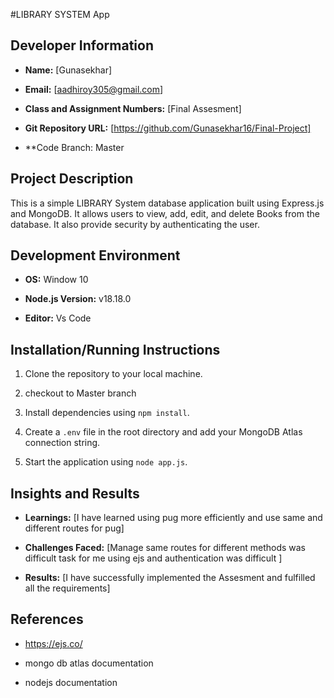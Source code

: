 #LIBRARY SYSTEM App



## Developer Information

- **Name:** [Gunasekhar]

- **Email:** [aadhiroy305@gmail.com]

- **Class and Assignment Numbers:** [Final Assesment]

- **Git Repository URL:** [https://github.com/Gunasekhar16/Final-Project]

- **Code Branch: Master 



## Project Description

This is a simple LIBRARY System database application built using Express.js and MongoDB. It allows users to view, add, edit, and delete Books from the database. It also provide security by authenticating the user. 



## Development Environment

- **OS:** Window 10

- **Node.js Version:** v18.18.0

- **Editor:** Vs Code





## Installation/Running Instructions

1. Clone the repository to your local machine.

2. checkout to  Master branch

3. Install dependencies using `npm install`.

4. Create a `.env` file in the root directory and add your MongoDB Atlas connection string.

5. Start the application using `node app.js`.



## Insights and Results

- **Learnings:** [I have learned  using pug more efficiently and use same and different routes for pug]

- **Challenges Faced:** [Manage same routes for different methods was difficult task for me using ejs and authentication was difficult ]

- **Results:** [I have successfully implemented the Assesment and fulfilled all the requirements]



## References

- https://ejs.co/

- mongo db atlas documentation

- nodejs documentation



